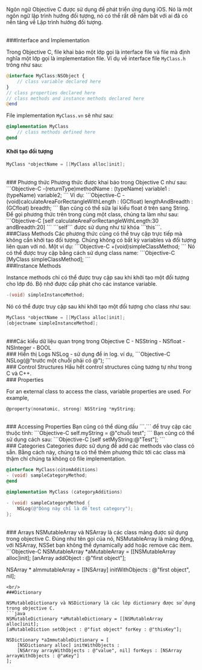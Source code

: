 Ngôn ngữ Objective C được sử dụng để phát triển ứng dụng iOS. Nó là một ngôn ngữ lập trình hướng đối tượng, nó có thể rất dễ năm bắt với ai đã có nền tảng về Lập trình hướng đối tượng.

<br/>
###Interface and Implementation

Trong Objective C, file khai báo một lớp gọi là interface file và file mà định nghĩa một lớp gọi là implementation file.
Ví dụ về interface file ```MyClass.h``` trông như sau:
```php
@interface MyClass:NSObject {
    // class variable declared here
}
// class properties declared here
// class methods and instance methods declared here
@end
```

File implementation ```MyClass.vn``` sẽ như sau:
```Objective-C
@implementation MyClass
	// class methods defined here
@end
```
#### Khởi tạo đối tượng
```Objective-C
MyClass *objectName = [[MyClass alloc]init];
```

<br/>
### Phương thức
Phương thức được khai báo trong Objective C như sau:
```Objective-C
-(returnType)methodName : (typeName) variable1 : (typeName) variable2;
```
Ví dụ:
```Objective-C
-(void)calculateAreaForRectangleWithLength : (GCfloat) lengthAndBreadth : (GCfloat) breadth;
```
Bạn cũng có thể sửa lại kiểu float ở trên sang String.
Để gọi phương thức trên trong cùng một class, chúng ta làm như sau:
```Objective-C
[self calculateAreaForRectangleWithLength:30 andBreadth:20]
```
```self``` được sử dụng như từ khóa ```this```.

<br/>
###Class Methods
Các phương thức cũng có thể truy cập trực tiếp mà không cần khởi tạo đối tượng. Chúng không có bất kỳ variables và đối tượng liên quan với nó.
Một ví dụ:
```Objective-C
+(void)simpleClassMethod;
```
Nó có thể được truy cập bằng cách sử dụng class name:
```Objective-C
[MyClass simpleClassMethod];
```

<br/>
###Instance Methods

Instance methods chỉ có thể được truy cập sau khi khởi tạo một đối tượng cho lớp đó. Bộ nhớ được cấp phát cho các instance variable.

```Objective-C
-(void) simpleInstanceMethod;
```

Nó có thể được truy cập sau khi khởi tạo một đối tượng cho class như sau:
```Objective-C
MyClass *objectName = [[MyClass alloc]init];
[objectname simpleInstanceMethod];
```

<br/>
###Các kiểu dữ liệu quan trọng trong Objective C
- NSString 
- NSfloat
- NSInteger
- BOOL

<br/>
### Hiển thị Logs
NSLog - sử dụng để in log. ví dụ,
```Objective-C
NSLog(@"trước một chuỗi phải có @");
```

<br/>
### Control Structures
Hầu hết control structures cũng tương tự như trong C và C++.

<br/>
### Properties

For an external class to access the class, variable properties are used. For example,
```Objective-C
@property(nonatomic, strong) NSString *myString;
```

<br/>
### Accessing Properties
Bạn cũng có thể dùng dấu ```.``` để truy cập các thuộc tính:
```Objective-C
self.myString = @"chuỗi test";
```
Bạn cũng có thể sử dụng cách sau:
```Objective-C
[self setMyString:@"Test"];
```

<br/>
### Categories
Categories được sử dụng để add các methods vào class có sẵn. Bằng cách này, chúng ta có thể thêm phương thức tới các class mà thậm chí chúng ta không có file implementation.

```Objective-C
@interface MyClass(cútomAdditions)
- (void) sampleCategoryMethod;
@end

@implementation MyClass (categoryAdditions)

- (void) sampleCategoryMethod {
	NSLog(@"Dòng này chỉ là để test category");	
};
```
<br/>
### Arrays
NSMutableArray và NSArray là các class mảng được sử dụng trong objective C. Đúng như tên gọi của nó, NSMutableArray là mảng động, với NSArray, NSSet bạn không thể dynamically add hoặc remove các item.
```Objective-C
NSMutableArray *aMutableArray = [[NSMutableArray alloc]init];
[anArray addObject : @"first object"];

NSArray * aImmutableArray = [[NSArray] initWithObjects : @"first object", nil];
```
<br/>
###Dictionary

NSMutableDictionary và NSDictionary là các lớp dictionary được sử dụng trong objective C. 
```java
NSMutableDictionary *aMutableDictionary = [[NSMutableArray alloc]init];
[aMutableDiction setObject : @"fist object" forKey : @"thisKey"];

NSDictionary *aImmutableDictionary = [
	[NSDictionary alloc] initWithObjects : 
	[NSArray arrayWithObjects : @"value", nil] forKeys : [NSArray arrayWithObjects : @"aKey"]
];
```

